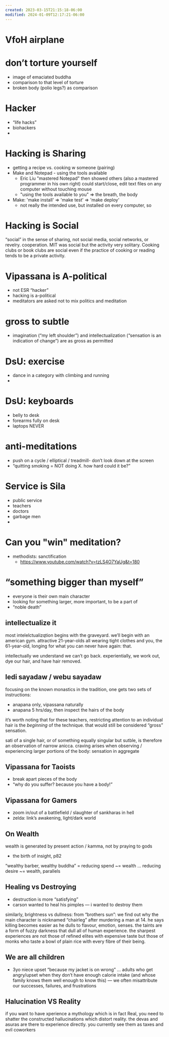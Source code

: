 ```yaml
---
created: 2023-03-15T21:15:18-06:00
modified: 2024-01-09T12:17:21-06:00
---
```


# VfoH airplane

# don’t torture yourself

- image of emaciated buddha
- comparison to that level of torture
- broken body (polio legs?) as comparison

# Hacker

- “life hacks”
- biohackers
-

# Hacking is Sharing

- getting a recipe vs. cooking w someone (pairing)
- Make and Notepad - using the tools available
    - Eric Liu "mastered Notepad" then showed others
      (also a mastered programmer in his own right)
      could start/close, edit text files on any computer without touching mouse
    - "using the tools available to you" => the breath, the body
- Make: 'make install' => 'make test' => 'make deploy'
    - not really the intended use, but installed on every computer, so

# Hacking is Social

“social” in the sense of sharing, not social media, social networks, or revelry. cooperation. MIT was social but the activity very solitary. Cooking clubs or book clubs are social even if the practice of cooking or reading tends to be a private activity.

# Vipassana is A-political

- not ESR “hacker”
- hacking is a-political
- meditators are asked not to mix politics and meditation

# gross to subtle

- imagination (“my left shoulder”) and intellectualization (“sensation is an indication of change”) are as gross as permitted

# DsU: exercise

- dance in a category with climbing and running
-

# DsU: keyboards

- belly to desk
- forearms fully on desk
- laptops NEVER

# anti-meditations

- push on a cycle / elliptical / treadmill- don’t look down at the screen
- “quitting smoking = NOT doing X. how hard could it be?”

# Service is Sila

- public service
- teachers
- doctors
- garbage men
-

# Can you "win" meditation?

- methodists: sanctification
    - https://www.youtube.com/watch?v=tzLS4O7YaUg&t=180

# “something bigger than myself”

- everyone is their own main character
- looking for something larger, more important, to be a part of
- “noble death”

## intellectualize it

most intelelctualizqtion begins with the graveyard. we’ll begin with an american gym. attractive 21-year-olds all wearing tight clothes and you, the 61-year-old, longing for what you can never have again: that.

intellectually we understand we can’t go back. experientially, we work out, dye our hair, and have hair removed.

## ledi sayadaw / webu sayadaw

focusing on the known monastics in the tradition, one gets two sets of instructions:

- anapana only, vipassana naturally
- anapana 5 hrs/day, then inspect the hairs of the body

it’s worth noting that for these teachers, restricting attention to an individual hair is the _beginning_ of the technique. that would still be considered “gross” sensation.

sati of a single hair, or of something equally singular but sutble, is therefore an observation of narrow anicca. craving arises when observing / experiencing larger portions of the body: sensation in aggregate

## Vipassana for Taoists

- break apart pieces of the body
- “why do you suffer? because you have a body!”

## Vipassana for Gamers

- zoom in/out of a battlefield / slaughter of sankharas in hell
- zelda: link’s awakening, light/dark world

## On Wealth

wealth is generated by present action / kamma, not by praying to gods

- the birth of insight, p82

“wealthy barber, wealthy buddha” = reducing spend ~= wealth … reducing desire ~= wealth, parallels 

## Healing vs Destroying

- destruction is more “satisfying”
- carson wanted to heal his pimples — i wanted to destroy them

similarly, brightness vs dullness: from “brothers sun”: we find out why the main character is nicknamed “chairleg” after murdering a man at 14. he says killing becomes easier as he dulls to flavour, emotion, senses. the taints are a form of fuzzy darkness that dull all of human experience. the sharpest experiences are not those of refined elites with expensive taste but those of monks who taste a bowl of plain rice with every fibre of their being. 

## We are all children 

- 3yo niece upset “because my jacket is on wrong” … adults who get angry/upset when they don’t have enough calorie intake (and whose family knows them well enough to know this) — we often misattribute our successes, failures, and frustrations

## Halucination VS Reality

if you want to have xperience a mythology which is in fact Real, you need to shatter the constructed hallucinations which distort reality. the devas and asuras are there to experience directly. you currently see them as taxes and evil coworkers
